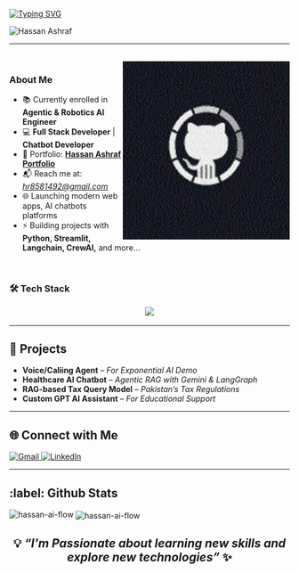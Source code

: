  [![Typing SVG](https://readme-typing-svg.demolab.com?font=Roboto+Slab&weight=500&size=27&duration=4000&pause=500&color=ffde7b&center=true&vCenter=true&width=700&height=50&lines=%E2%9C%A8Hi👋%2C+I'm+Hassan+Ashraf%E2%9C%A8;%E2%9C%A8Full+Stack+Developer+%7C+AI+Engineer%E2%9C%A8;%E2%9C%A8Building+Scalable+AI+Apps+%26+Solve+AI+Solutions%E2%9C%A8)](https://git.io/typing-svg)

<p align="left"> 
  <img src="https://komarev.com/ghpvc/?username=Hassan-AI-Flow&label=Profile%20views&color=CA0AB3&style=flat" alt="Hassan Ashraf" /> 
</p>

---
 
</br>
<img align="right" alt="Coding" height="320" width="300" src="/images.jpeg" />

### About Me 

- 📚 Currently enrolled in **Agentic & Robotics AI Engineer**   
- 💻 **Full Stack Developer** | **Chatbot Developer**  
- 🔗 Portfolio: [**Hassan Ashraf Portfolio**](https://ridanaz.vercel.app/) 
- 📬 Reach me at: *hr8581492@gmail.com* 
- 🌐 Launching modern web apps, AI chatbots platforms
- ⚡ Building projects with **Python, Streamlit, Langchain, CrewAI,** and more...

</br> 

### 🛠️ Tech Stack  
<div align="center">
  <img src="https://skillicons.dev/icons?i=html,css,figma,python,docker" />
</div>  

---

<h2> 🎯 Projects </h2> 

- **Voice/Caliing Agent** – *For Exponential AI Demo*   
- **Healthcare AI Chatbot** – *Agentic RAG with Gemini & LangGraph*  
- **RAG-based Tax Query Model** – *Pakistan’s Tax Regulations*  
- **Custom GPT AI Assistant** – *For Educational Support*  

---

<h2> 🌐 Connect with Me </h2> 
<p align="left">
  <a href="mailto:hr8581492@gmail.com" target="_blank">
    <img src="https://img.shields.io/badge/Gmail-D14836?style=flat&logo=gmail&logoColor=white" alt="Gmail" height="35" width="90" />
  </a>
  <a href="https://www.linkedin.com/in/hassan-ashraf-468a7333b" target="_blank">
    <img src="https://raw.githubusercontent.com/rahuldkjain/github-profile-readme-generator/master/src/images/icons/Social/linked-in-alt.svg" alt="LinkedIn" height="32" width="40" />
  </a>
</p>

---

<h2>:label: Github Stats</h2>


<p><img align="left" src="https://github-readme-stats.vercel.app/api/top-langs?username=hassan-ai-flow&show_icons=true&locale=en&layout=compact" alt="hassan-ai-flow" /></p>

<p>&nbsp;<img align="center" src="https://github-readme-stats.vercel.app/api?username=hassan-ai-flow&show_icons=true&locale=en" alt="hassan-ai-flow" /></p>

### <h2 align="center">💡 *“I'm Passionate about learning new skills and explore new technologies”* ✨</h2>

